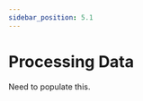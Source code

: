 ```yaml
---
sidebar_position: 5.1
---
```


# Processing Data

Need to populate this.
 <!-- Probably similarly to https://docs.python.org/3/tutorial/datastructures.html but for CL... -->
